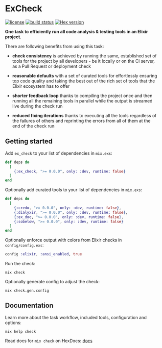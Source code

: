 # ExCheck

[![license](https://img.shields.io/github/license/karolsluszniak/ex_check.svg)](https://github.com/karolsluszniak/ex_check/blob/master/LICENSE.md)
[![build status](https://img.shields.io/travis/karolsluszniak/ex_check/master.svg)](https://travis-ci.org/karolsluszniak/ex_check)
[![Hex version](https://img.shields.io/hexpm/v/ex_check.svg)](https://hex.pm/packages/ex_check)

**One task to efficiently run all code analysis & testing tools in an Elixir project.**

There are following benefits from using this task:

- **check consistency** is achieved by running the same, established set of tools for the project
  by all developers - be it locally or on the CI server, as a Pull Request or deployment check

- **reasonable defaults** with a set of curated tools for effortlessly ensuring top code quality
  and taking the best out of the rich set of tools that the Elixir ecosystem has to offer

- **shorter feedback loop** thanks to compiling the project once and then running all the
  remaining tools in parallel while the output is streamed live during the check run

- **reduced fixing iterations** thanks to executing all the tools regardless of the failures of
  others and reprinting the errors from all of them at the end of the check run

## Getting started

Add `ex_check` to your list of dependencies in `mix.exs`:

```elixir
def deps do
  [
    {:ex_check, ">= 0.0.0", only: :dev, runtime: false}
  ]
end
```

Optionally add curated tools to your list of dependencies in `mix.exs`:

```elixir
def deps do
  [
    {:credo, ">= 0.0.0", only: :dev, runtime: false},
    {:dialyxir, ">= 0.0.0", only: :dev, runtime: false},
    {:ex_doc, ">= 0.0.0", only: :dev, runtime: false},
    {:sobelow, ">= 0.0.0", only: :dev, runtime: false}
  ]
end
```

Optionally enforce output with colors from Elixir checks in `config/config.exs`:

```elixir
config :elixir, :ansi_enabled, true
```

Run the check:

```
mix check
```

Optionally generate config to adjust the check:

```
mix check.gen.config
```

## Documentation

Learn more about the task workflow, included tools, configuration and options:

```
mix help check
```

Read docs for `mix check` on HexDocs: [docs](https://hexdocs.pm/ex_check/Mix.Tasks.Check.html)
